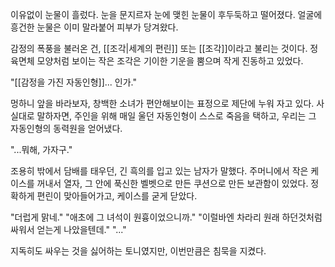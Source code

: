 이유없이 눈물이 흘렀다.
눈을 문지르자 눈에 맺힌 눈물이 후두둑하고 떨어졌다.
얼굴에 흥건한 눈물은 이미 말라붙어 피부가 당겨왔다.

감정의 폭풍을 불러온 건, [[조각|세계의 편린]] 또는 [[조각]]이라고 불리는 것이다.
정육면체 모양처럼 보이는 작은 조각은 기이한 기운을 뿜으며 작게 진동하고 있었다.

"[[감정을 가진 자동인형]]... 인가."

멍하니 앞을 바라보자, 창백한 소녀가 편안해보이는 표정으로 제단에 누워 자고 있다.
사실대로 말하자면, 주인을 위해 매일 울던 자동인형이 스스로 죽음을 택하고, 우리는 그 자동인형의 동력원을 얻어냈다.

"...뭐해, 가자구."

조용히 밖에서 담배를 태우던, 긴 흑의를 입고 있는 남자가 말했다.
주머니에서 작은 케이스를 꺼내서 열자, 그 안에 푹신한 벨벳으로 만든 쿠션으로 만든 보관함이 있었다.
정확하게 편린이 맞아들어가고, 케이스를 굳게 닫았다.

"더럽게 맑네."
"애초에 그 녀석이 원흉이었으니까."
"이럴바엔 차라리 원래 하던것처럼 싸워서 얻는게 나았을텐데."
"..."

지독히도 싸우는 것을 싫어하는 토니였지만, 이번만큼은 침묵을 지켰다.
